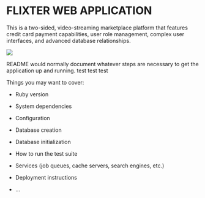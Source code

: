 # FLIXTER WEB APPLICATION

This is a two-sided, video-streaming marketplace platform that features credit card payment capabilities, user role management, complex user interfaces, and advanced database relationships.

<img src="flixtermainpagescreenshot.png" class="full-width"/>

README would normally document whatever steps are necessary to get the
application up and running. test test test

Things you may want to cover:

* Ruby version

* System dependencies

* Configuration

* Database creation

* Database initialization

* How to run the test suite

* Services (job queues, cache servers, search engines, etc.)

* Deployment instructions

* ...
